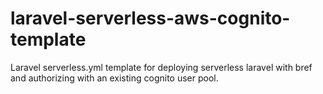 # laravel-serverless-aws-cognito-template
Laravel serverless.yml template for deploying serverless laravel with bref and authorizing with an existing cognito user pool.
